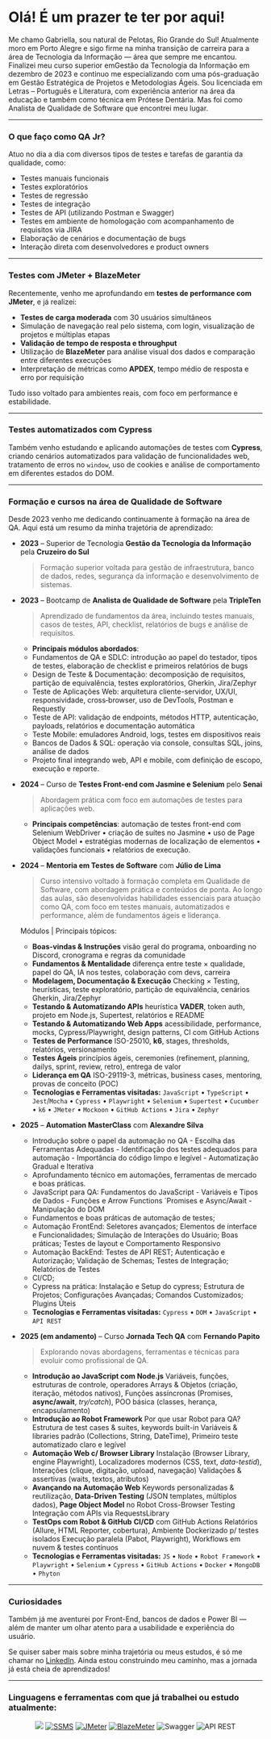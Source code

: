 # Olá! É um prazer te ter por aqui! 

Me chamo Gabriella, sou natural de Pelotas, Rio Grande do Sul! 
Atualmente moro em Porto Alegre e sigo firme na minha transição de carreira para a área de Tecnologia da Informação — área que sempre me encantou. Finalizei meu curso superior emGestão da Tecnologia da Informação em dezembro de 2023 e continuo me especializando com uma pós-graduação em Gestão Estratégica de Projetos e Metodologias Ágeis.
Sou licenciada em Letras – Português e Literatura, com experiência anterior na área da educação e também como técnica em Prótese Dentária. Mas foi como Analista de Qualidade de Software que encontrei meu lugar.

---

### O que faço como QA Jr?

Atuo no dia a dia com diversos tipos de testes e tarefas de garantia da qualidade, como:
- Testes manuais funcionais  
- Testes exploratórios  
- Testes de regressão  
- Testes de integração  
- Testes de API (utilizando Postman e Swagger)  
- Testes em ambiente de homologação com acompanhamento de requisitos via JIRA  
- Elaboração de cenários e documentação de bugs  
- Interação direta com desenvolvedores e product owners
---

### Testes com JMeter + BlazeMeter

Recentemente, venho me aprofundando em **testes de performance com JMeter**, e já realizei:
- **Testes de carga moderada** com 30 usuários simultâneos  
- Simulação de navegação real pelo sistema, com login, visualização de projetos e múltiplas etapas  
- **Validação de tempo de resposta e throughput**  
- Utilização de **BlazeMeter** para análise visual dos dados e comparação entre diferentes execuções  
- Interpretação de métricas como **APDEX**, tempo médio de resposta e erro por requisição

Tudo isso voltado para ambientes reais, com foco em performance e estabilidade.

---

### Testes automatizados com Cypress
Também venho estudando e aplicando automações de testes com **Cypress**, criando cenários automatizados para validação de funcionalidades web, tratamento de erros no `window`, uso de cookies e análise de comportamento em diferentes estados do DOM.

---

### Formação e cursos na área de Qualidade de Software

Desde 2023 venho me dedicando continuamente à formação na área de QA. Aqui está um resumo da minha trajetória de aprendizado:

- **2023** – Superior de Tecnologia **Gestão da Tecnologia da Informação** pela **Cruzeiro do Sul**
  > Formação superior voltada para gestão de infraestrutura, banco de dados, redes, segurança da informação e desenvolvimento de sistemas.
  
- **2023** – Bootcamp de **Analista de Qualidade de Software** pela **TripleTen**  
  > Aprendizado de fundamentos da área, incluindo testes manuais, casos de testes, API, checklist, relatórios de bugs e análise de requisitos.
  - **Principais módulos abordados**:
  - Fundamentos de QA e SDLC: introdução ao papel do testador, tipos de testes, elaboração de checklist e primeiros relatórios de bugs
  - Design de Teste & Documentação: decomposição de requisitos, partição de equivalência, testes exploratórios, Gherkin, Jira/Zephyr
  - Teste de Aplicações Web: arquitetura cliente-servidor, UX/UI, responsividade, cross‑browser, uso de DevTools, Postman e Requestly
  - Teste de API: validação de endpoints, métodos HTTP, autenticação, payloads, relatórios e documentação automática
  - Teste Mobile: emuladores Android, logs, testes em dispositivos reais
  - Bancos de Dados & SQL: operação via console, consultas SQL, joins, análise de dados
  - Projeto final integrando web, API e mobile, com definição de escopo, execução e reporte.

- **2024** – Curso de **Testes Front-end com Jasmine e Selenium** pelo **Senai**  
  > Abordagem prática com foco em automações de testes para aplicações web.
  - **Principais competências**: automação de testes front-end com Selenium WebDriver • criação de suítes no Jasmine • uso de Page Object Model • estratégias modernas de localização de elementos • validações funcionais • relatórios de execução.

- **2024** – **Mentoria em Testes de Software** com **Júlio de Lima**  
  > Curso intensivo voltado à formação completa em Qualidade de Software, com abordagem prática e conteúdos de ponta. Ao longo das aulas, são desenvolvidas habilidades essenciais para atuação como QA, com foco em testes manuais, automatizados e performance, além de fundamentos ágeis e liderança.

    Módulos | Principais tópicos:
  - **Boas-vindas & Instruções** visão geral do programa, onboarding no Discord, cronograma e regras da comunidade
  - **Fundamentos & Mentalidade** diferença entre teste × qualidade, papel do QA, IA nos testes, colaboração com devs, carreira
  - **Modelagem, Documentação & Execução** Checking × Testing, heurísticas, teste exploratório, partição de equivalência, cenários Gherkin, Jira/Zephyr
  - **Testando & Automatizando APIs** heurística **VADER**, token auth, projeto em Node.js, Supertest, relatórios e README
  - **Testando & Automatizando Web Apps** acessibilidade, performance, mocks, Cypress/Playwright, design patterns, CI com GitHub Actions
  - **Testes de Performance** ISO-25010, **k6**, stages, thresholds, relatórios, versionamento
  - **Testes Ágeis** princípios ágeis, ceremonies (refinement, planning, dailys, sprint, review, retro), entrega de valor
  - **Liderança em QA** ISO-29119-3, métricas, business cases, mentoring, provas de conceito (POC)
  - **Tecnologias e Ferramentas visitadas:** `JavaScript` • `TypeScript` • `Jest`/`Mocha` • `Cypress` • `Playwright` • `Selenium` •  `Supertest` • `Cucumber` • `k6` • `JMeter` • `Mockoon` • `GitHub Actions` • `Jira` • `Zephyr`

- **2025** – **Automation MasterClass** com **Alexandre Silva**
  - Introdução sobre o papel da automação no QA - Escolha das Ferramentas Adequadas - Identificação dos testes adequados para automação - Importância do código limpo e legível - Automatização Gradual e Iterativa
  - Aprofundamento técnico em automações, ferramentas de mercado e boas práticas.
  - JavaScript para QA: Fundamentos do JavaScript - Variáveis e Tipos de Dados - Funções e Arrow Functions ´Promises e Async/Await - Manipulação do DOM
  - Fundamentos e boas práticas de automação de testes;
  - Automação FrontEnd: Seletores avançados; Elementos de interface e Funcionalidades; Simulação de Interações do Usuário; Boas práticas; Testes de layout e Comportamento Responsivo
  - Automação BackEnd: Testes de API REST; Autenticação e Autorização; Validação de Schemas; Testes de Integração; Relatórios de Testes
  - CI/CD;
  - Cypress na prática: Instalação e Setup do cypress; Estrutura de Projetos; Configurações Avançadas; Comandos Customizados; Plugins Úteis
  - **Tecnologias e Ferramentas visitadas:** `Cypress` • `DOM` • `JavaScript` • `API REST`

- **2025 (em andamento)** – Curso **Jornada Tech QA** com **Fernando Papito** 
  > Explorando novas abordagens, ferramentas e técnicas para evoluir como profissional de QA.
  - **Introdução ao JavaScript com Node.js** Variáveis, funções, estruturas de controle, operadores Arrays & Objetos (criação, iteração, métodos nativos), Funções assíncronas (Promises, **async/await**, _try/catch_), POO básica (classes, herança, encapsulamento)
  - **Introdução ao Robot Framework** Por que usar Robot para QA? Estrutura de test cases & suites, keywords built-in Variáveis & libraries padrão (Collections, String, DateTime), Primeiro teste automatizado claro e legível
  - **Automação Web c/ Browser Library** Instalação (Browser Library, engine Playwright), Localizadores modernos (CSS, text, *data-testid*), Interações (clique, digitação, upload, navegação) Validações & assertivas (waits, textos, atributos)
  - **Avançando na Automação Web** Keywords personalizadas & reutilização, **Data-Driven Testing** (JSON templates, múltiplos dados), **Page Object Model** no Robot Cross-Browser Testing Integração com APIs via RequestsLibrary
  - **TestOps com Robot & GitHub** **CI/CD** com GitHub Actions Relatórios (Allure, HTML Reporter, cobertura), Ambiente Dockerizado p/ testes isolados Execução paralela (Pabot, Playwright), Workflows em nuvem & testes contínuos
  - **Tecnologias e Ferramentas visitadas:** `JS` • `Node` • `Robot Framework` • `Playwright` • `Selenium` • `Cypress` • `GitHub Actions` • `Docker` • `MongoDB` • `Phyton` 

---

### Curiosidades

Também já me aventurei por Front-End, bancos de dados e Power BI — além de manter um olhar atento para a usabilidade e experiência do usuário.

Se quiser saber mais sobre minha trajetória ou meus estudos, é só me chamar no [LinkedIn](https://www.linkedin.com/in/bibielilabraz). Ainda estou construindo meu caminho, mas a jornada já está cheia de aprendizados! 

---

### Linguagens e ferramentas com que já trabalhei ou estudo atualmente:

<p align="center">
  <a href="https://skillicons.dev">
  <img src="https://skillicons.dev/icons?i=html5,figma,html,mysql,postman,cypress,vscode,selenium,npm,github,discord,linkedin,instagram,azure,js,docker,ubuntu,nodejs,ts,gitlab,github,gherkin,mongodb" /></a>
  <a href="https://www.microsoft.com/en-us/sql-server/sql-server-downloads"><img src="https://img.shields.io/badge/SSMS-SQL%20Server%20Management%20Studio-blueviolet?logo=microsoftsqlserver&logoColor=white" alt="SSMS" /></a>
  <a href="https://jmeter.apache.org/"><img src="https://img.shields.io/badge/JMeter-Apache%20JMeter-ec2025?logo=apache&logoColor=white" alt="JMeter" /></a>
  <a href="https://www.blazemeter.com/"><img src="https://img.shields.io/badge/BlazeMeter-Performance%20Testing-orange?logo=blazemeter&logoColor=white" alt="BlazeMeter" /></a>
  <img src="https://img.shields.io/badge/Swagger-OpenAPI-green?logo=swagger&logoColor=white" alt="Swagger" />
  <img src="https://img.shields.io/badge/API%20REST-Testes%20e%20Validações-blue?logo=cloud&logoColor=white" alt="API REST" />
</p>

